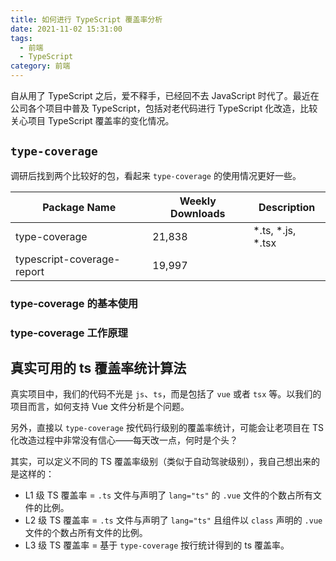 ```yaml
---
title: 如何进行 TypeScript 覆盖率分析
date: 2021-11-02 15:31:00
tags:
  - 前端
  - TypeScript
category: 前端
---
```


自从用了 TypeScript 之后，爱不释手，已经回不去 JavaScript 时代了。最近在公司各个项目中普及 TypeScript，包括对老代码进行 TypeScript 化改造，比较关心项目 TypeScript 覆盖率的变化情况。

## `type-coverage`

调研后找到两个比较好的包，看起来 `type-coverage` 的使用情况更好一些。

|        Package Name        | Weekly Downloads |          Description      |
|----------------------------|------------------|---------------------------|
| type-coverage              |           21,838 |  *.ts, *.js, *.tsx        |
| typescript-coverage-report |           19,997 |                           |

### type-coverage 的基本使用

### type-coverage 工作原理

## 真实可用的 ts 覆盖率统计算法

真实项目中，我们的代码不光是 `js`、`ts`，而是包括了 `vue` 或者 `tsx` 等。以我们的项目而言，如何支持 Vue 文件分析是个问题。

另外，直接以 `type-coverage` 按代码行级别的覆盖率统计，可能会让老项目在 TS 化改造过程中非常没有信心——每天改一点，何时是个头？

其实，可以定义不同的 TS 覆盖率级别（类似于自动驾驶级别），我自己想出来的是这样的：

+ L1 级 TS 覆盖率 = `.ts` 文件与声明了 `lang="ts"` 的 `.vue` 文件的个数占所有文件的比例。
+ L2 级 TS 覆盖率 = `.ts` 文件与声明了 `lang="ts"` 且组件以 `class` 声明的 `.vue` 文件的个数占所有文件的比例。
+ L3 级 TS 覆盖率 = 基于 `type-coverage` 按行统计得到的 ts 覆盖率。
